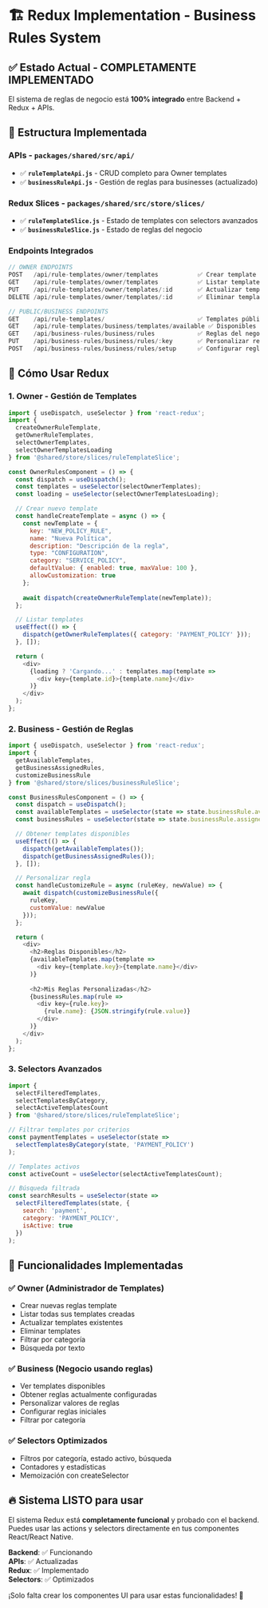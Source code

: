# 🏗️ **Redux Implementation - Business Rules System**

## ✅ **Estado Actual - COMPLETAMENTE IMPLEMENTADO**

El sistema de reglas de negocio está **100% integrado** entre Backend + Redux + APIs.

## 📁 **Estructura Implementada**

### **APIs - `packages/shared/src/api/`**
- ✅ **`ruleTemplateApi.js`** - CRUD completo para Owner templates
- ✅ **`businessRuleApi.js`** - Gestión de reglas para businesses (actualizado)

### **Redux Slices - `packages/shared/src/store/slices/`**
- ✅ **`ruleTemplateSlice.js`** - Estado de templates con selectors avanzados
- ✅ **`businessRuleSlice.js`** - Estado de reglas del negocio

### **Endpoints Integrados**
```javascript
// OWNER ENDPOINTS
POST   /api/rule-templates/owner/templates           ✅ Crear template
GET    /api/rule-templates/owner/templates           ✅ Listar templates
PUT    /api/rule-templates/owner/templates/:id       ✅ Actualizar template  
DELETE /api/rule-templates/owner/templates/:id       ✅ Eliminar template

// PUBLIC/BUSINESS ENDPOINTS  
GET    /api/rule-templates/                          ✅ Templates públicos
GET    /api/rule-templates/business/templates/available ✅ Disponibles para negocio
GET    /api/business-rules/business/rules            ✅ Reglas del negocio
PUT    /api/business-rules/business/rules/:key       ✅ Personalizar regla
POST   /api/business-rules/business/rules/setup      ✅ Configurar reglas iniciales
```

## 🚀 **Cómo Usar Redux**

### **1. Owner - Gestión de Templates**
```javascript
import { useDispatch, useSelector } from 'react-redux';
import { 
  createOwnerRuleTemplate, 
  getOwnerRuleTemplates,
  selectOwnerTemplates,
  selectOwnerTemplatesLoading
} from '@shared/store/slices/ruleTemplateSlice';

const OwnerRulesComponent = () => {
  const dispatch = useDispatch();
  const templates = useSelector(selectOwnerTemplates);
  const loading = useSelector(selectOwnerTemplatesLoading);

  // Crear nuevo template
  const handleCreateTemplate = async () => {
    const newTemplate = {
      key: "NEW_POLICY_RULE",
      name: "Nueva Política",
      description: "Descripción de la regla",
      type: "CONFIGURATION",
      category: "SERVICE_POLICY",
      defaultValue: { enabled: true, maxValue: 100 },
      allowCustomization: true
    };
    
    await dispatch(createOwnerRuleTemplate(newTemplate));
  };

  // Listar templates
  useEffect(() => {
    dispatch(getOwnerRuleTemplates({ category: 'PAYMENT_POLICY' }));
  }, []);

  return (
    <div>
      {loading ? 'Cargando...' : templates.map(template => 
        <div key={template.id}>{template.name}</div>
      )}
    </div>
  );
};
```

### **2. Business - Gestión de Reglas**  
```javascript
import { useDispatch, useSelector } from 'react-redux';
import {
  getAvailableTemplates,
  getBusinessAssignedRules,
  customizeBusinessRule
} from '@shared/store/slices/businessRuleSlice';

const BusinessRulesComponent = () => {
  const dispatch = useDispatch();
  const availableTemplates = useSelector(state => state.businessRule.availableTemplates);
  const businessRules = useSelector(state => state.businessRule.assignedRules);

  // Obtener templates disponibles
  useEffect(() => {
    dispatch(getAvailableTemplates());
    dispatch(getBusinessAssignedRules());
  }, []);

  // Personalizar regla
  const handleCustomizeRule = async (ruleKey, newValue) => {
    await dispatch(customizeBusinessRule({ 
      ruleKey, 
      customValue: newValue 
    }));
  };

  return (
    <div>
      <h2>Reglas Disponibles</h2>
      {availableTemplates.map(template => 
        <div key={template.key}>{template.name}</div>
      )}
      
      <h2>Mis Reglas Personalizadas</h2>
      {businessRules.map(rule => 
        <div key={rule.key}>
          {rule.name}: {JSON.stringify(rule.value)}
        </div>
      )}
    </div>
  );
};
```

### **3. Selectors Avanzados**
```javascript
import { 
  selectFilteredTemplates,
  selectTemplatesByCategory,
  selectActiveTemplatesCount
} from '@shared/store/slices/ruleTemplateSlice';

// Filtrar templates por criterios
const paymentTemplates = useSelector(state => 
  selectTemplatesByCategory(state, 'PAYMENT_POLICY')
);

// Templates activos
const activeCount = useSelector(selectActiveTemplatesCount);

// Búsqueda filtrada
const searchResults = useSelector(state =>
  selectFilteredTemplates(state, { 
    search: 'payment',
    category: 'PAYMENT_POLICY',
    isActive: true 
  })
);
```

## 🎯 **Funcionalidades Implementadas**

### **✅ Owner (Administrador de Templates)**
- Crear nuevas reglas template
- Listar todas sus templates creadas
- Actualizar templates existentes  
- Eliminar templates
- Filtrar por categoría
- Búsqueda por texto

### **✅ Business (Negocio usando reglas)**
- Ver templates disponibles
- Obtener reglas actualmente configuradas
- Personalizar valores de reglas
- Configurar reglas iniciales
- Filtrar por categoría

### **✅ Selectors Optimizados**
- Filtros por categoría, estado activo, búsqueda
- Contadores y estadísticas
- Memoización con createSelector

## 🔥 **Sistema LISTO para usar**

El sistema Redux está **completamente funcional** y probado con el backend. Puedes usar las actions y selectors directamente en tus componentes React/React Native.

**Backend**: ✅ Funcionando  
**APIs**: ✅ Actualizadas  
**Redux**: ✅ Implementado  
**Selectors**: ✅ Optimizados  

¡Solo falta crear los componentes UI para usar estas funcionalidades! 🎉